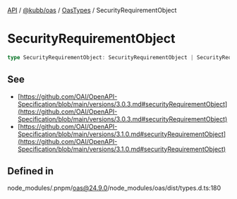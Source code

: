 [API](../../../../../packages.md) / [@kubb/oas](../../../index.md) / [OasTypes](../index.md) / SecurityRequirementObject

# SecurityRequirementObject

```ts
type SecurityRequirementObject: SecurityRequirementObject | SecurityRequirementObject;
```

## See

 - [https://github.com/OAI/OpenAPI-Specification/blob/main/versions/3.0.3.md#securityRequirementObject](https://github.com/OAI/OpenAPI-Specification/blob/main/versions/3.0.3.md#securityRequirementObject)
 - [https://github.com/OAI/OpenAPI-Specification/blob/main/versions/3.1.0.md#securityRequirementObject](https://github.com/OAI/OpenAPI-Specification/blob/main/versions/3.1.0.md#securityRequirementObject)

## Defined in

node\_modules/.pnpm/oas@24.9.0/node\_modules/oas/dist/types.d.ts:180
